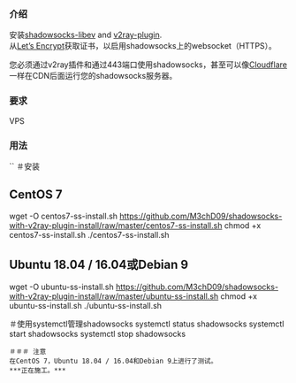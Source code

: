 ### 介绍

安装[shadowsocks-libev](https://github.com/shadowsocks/shadowsocks-libev) and [v2ray-plugin](https://github.com/shadowsocks/v2ray-plugin).  
从[Let’s Encrypt](https://letsencrypt.org)获取证书，以启用shadowsocks上的websocket（HTTPS）。

您必须通过v2ray插件和通过443端口使用shadowsocks，甚至可以像[Cloudflare](https://www.cloudflare.com/)一样在CDN后面运行您的shadowsocks服务器。

### 要求

VPS


### 用法
``
＃安装
## CentOS 7
wget -O centos7-ss-install.sh https://github.com/M3chD09/shadowsocks-with-v2ray-plugin-install/raw/master/centos7-ss-install.sh
chmod +x centos7-ss-install.sh
./centos7-ss-install.sh

## Ubuntu 18.04 / 16.04或Debian 9
wget -O ubuntu-ss-install.sh https://github.com/M3chD09/shadowsocks-with-v2ray-plugin-install/raw/master/ubuntu-ss-install.sh
chmod +x ubuntu-ss-install.sh
./ubuntu-ss-install.sh

＃使用systemctl管理shadowsocks
systemctl status shadowsocks
systemctl start shadowsocks
systemctl stop shadowsocks
```
＃＃＃ 注意
在CentOS 7，Ubuntu 18.04 / 16.04和Debian 9上进行了测试。
***正在施工。***
